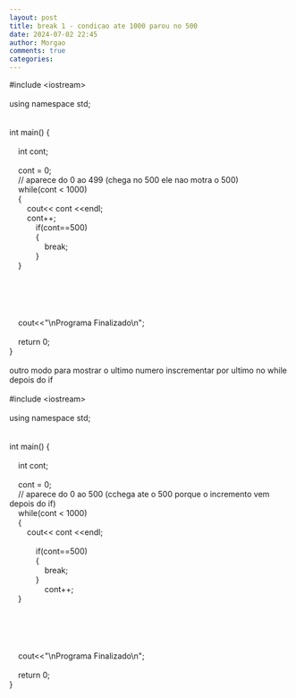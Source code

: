 ```yaml
---
layout: post
title: break 1 - condicao ate 1000 parou no 500
date: 2024-07-02 22:45
author: Morgao
comments: true
categories: 
---
```

#include &lt;iostream&gt;<br /><br />using namespace std;<br /><br /><br />int main() {<br />&nbsp;&nbsp; <br />&nbsp;&nbsp; &nbsp;int cont;<br />&nbsp;&nbsp; <br />&nbsp;&nbsp; &nbsp;cont = 0;<br />&nbsp;&nbsp; &nbsp;// aparece do 0 ao 499 (chega no 500 ele nao motra o 500)<br />&nbsp;&nbsp; &nbsp;while(cont &lt; 1000)<br />&nbsp;&nbsp; &nbsp;{<br />&nbsp;&nbsp; &nbsp;&nbsp;&nbsp; &nbsp;cout&lt;&lt; cont &lt;&lt;endl;<br />&nbsp;&nbsp; &nbsp;&nbsp;&nbsp; &nbsp;cont++;<br />&nbsp;&nbsp; &nbsp;&nbsp;&nbsp; &nbsp;&nbsp;&nbsp; &nbsp;if(cont==500)<br />&nbsp;&nbsp; &nbsp;&nbsp;&nbsp; &nbsp;&nbsp;&nbsp; &nbsp;{<br />&nbsp;&nbsp; &nbsp;&nbsp;&nbsp; &nbsp;&nbsp;&nbsp; &nbsp;&nbsp;&nbsp; &nbsp;break;<br />&nbsp;&nbsp; &nbsp;&nbsp;&nbsp; &nbsp;&nbsp;&nbsp; &nbsp;}<br />&nbsp;&nbsp; &nbsp;}<br />&nbsp;&nbsp; <br /><br /><br />&nbsp;&nbsp; <br />&nbsp;&nbsp; <br />&nbsp;&nbsp; &nbsp;cout&lt;&lt;"\nPrograma Finalizado\n";<br />&nbsp;&nbsp; <br />&nbsp;&nbsp; &nbsp;return 0;<br />}<br />
<br />
outro modo para mostrar o ultimo numero inscrementar por ultimo no while depois do if<br />
<br />
#include &lt;iostream&gt;<br /><br />using namespace std;<br /><br /><br />int main() {<br />&nbsp;&nbsp;&nbsp; <br />&nbsp;&nbsp;&nbsp; int cont;<br />&nbsp;&nbsp;&nbsp; <br />&nbsp;&nbsp;&nbsp; cont = 0;<br />&nbsp;&nbsp;&nbsp; // aparece do 0 ao 500 (cchega ate o 500 porque o incremento vem depois do if)<br />&nbsp;&nbsp;&nbsp; while(cont &lt; 1000)<br />&nbsp;&nbsp;&nbsp; {<br />&nbsp;&nbsp;&nbsp; &nbsp;&nbsp;&nbsp; cout&lt;&lt; cont &lt;&lt;endl;<br />&nbsp;&nbsp;&nbsp; <br />&nbsp;&nbsp;&nbsp; &nbsp;&nbsp;&nbsp; &nbsp;&nbsp;&nbsp; if(cont==500)<br />&nbsp;&nbsp;&nbsp; &nbsp;&nbsp;&nbsp; &nbsp;&nbsp;&nbsp; {<br />&nbsp;&nbsp;&nbsp; &nbsp;&nbsp;&nbsp; &nbsp;&nbsp;&nbsp; &nbsp;&nbsp;&nbsp; break;<br />&nbsp;&nbsp;&nbsp; &nbsp;&nbsp;&nbsp; &nbsp;&nbsp;&nbsp; }<br />&nbsp;&nbsp;&nbsp; &nbsp;&nbsp;&nbsp; &nbsp;&nbsp;&nbsp; &nbsp;&nbsp;&nbsp; cont++;<br />&nbsp;&nbsp;&nbsp; }<br />&nbsp;&nbsp;&nbsp; <br /><br /><br />&nbsp;&nbsp;&nbsp; <br />&nbsp;&nbsp;&nbsp; <br />&nbsp;&nbsp;&nbsp; cout&lt;&lt;"\nPrograma Finalizado\n";<br />&nbsp;&nbsp;&nbsp; <br />&nbsp;&nbsp;&nbsp; return 0;<br />}
